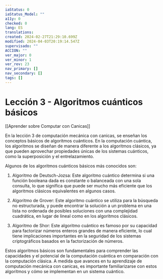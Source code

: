 ```yaml
---
iaStatus: 0
iaStatus_Model: ""
a11y: 0
checked: 0
lang: ES
translations: 
created: 2024-02-27T21:29:10.699Z
modified: 2024-04-03T20:19:14.547Z
supervisado: ""
ACCION: ""
ver_major: 0
ver_minor: 1
ver_rev: 23
nav_primary: []
nav_secondary: []
tags: []
---
```

# Lección 3 - Algoritmos cuánticos básicos

[[Aprender sobre Computar con Canicas]]

En la lección 3 de computación mecánica con canicas, se enseñan los conceptos básicos de algoritmos cuánticos. En la computación cuántica, los algoritmos se diseñan de manera diferente a los algoritmos clásicos, ya que pueden aprovechar propiedades únicas de los sistemas cuánticos, como la superposición y el entrelazamiento.

Algunos de los algoritmos cuánticos básicos más conocidos son:

1. Algoritmo de Deutsch-Jozsa: Este algoritmo cuántico determina si una función booleana dada es constante o balanceada con una sola consulta, lo que significa que puede ser mucho más eficiente que los algoritmos clásicos equivalentes en algunos casos.

2. Algoritmo de Grover: Este algoritmo cuántico se utiliza para la búsqueda no estructurada, y puede encontrar la solución a un problema en una lista no ordenada de posibles soluciones con una complejidad cuadrática, en lugar de lineal como en los algoritmos clásicos.

3. Algoritmo de Shor: Este algoritmo cuántico es famoso por su capacidad para factorizar números enteros grandes de manera eficiente, lo cual tiene implicaciones importantes en la seguridad de los sistemas criptográficos basados en la factorización de números.

Estos algoritmos básicos son fundamentales para comprender las capacidades y el potencial de la computación cuántica en comparación con la computación clásica. A medida que avances en tu aprendizaje de computación mecánica con canicas, es importante familiarizarse con estos algoritmos y cómo se implementan en un sistema cuántico.
